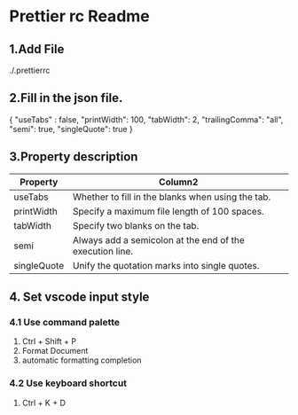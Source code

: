# Prettier rc Readme

## 1.Add File

./.prettierrc

## 2.Fill in the json file.

{
"useTabs" : false,
"printWidth": 100,
"tabWidth": 2,
"trailingComma": "all",
"semi": true,
"singleQuote": true
}

## 3.Property description

| Property    | Column2                                                  |
| ----------- | -------------------------------------------------------- |
| useTabs     | Whether to fill in the blanks when using the tab.        |
| printWidth  | Specify a maximum file length of 100 spaces.             |
| tabWidth    | Specify two blanks on the tab.                           |
| semi        | Always add a semicolon at the end of the execution line. |
| singleQuote | Unify the quotation marks into single quotes.            |

## 4. Set vscode input style

### 4.1 Use command palette

1. Ctrl + Shift + P
2. Format Document
3. automatic formatting completion

### 4.2 Use keyboard shortcut

1. Ctrl + K + D
